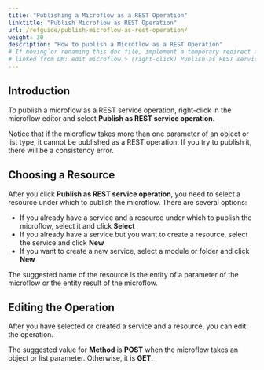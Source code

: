 ```yaml
---
title: "Publishing a Microflow as a REST Operation"
linktitle: "Publish Microflow as REST Operation"
url: /refguide/publish-microflow-as-rest-operation/
weight: 30
description: "How to publish a Microflow as a REST Operation"
# If moving or renaming this doc file, implement a temporary redirect and let the respective team know they should update the URL in the product. See Mapping to Products for more details.
# linked from DM: edit microflow > (right-click) Publish as REST service operation > New > Help (integration)
---
```


## Introduction

To publish a microflow as a REST service operation, right-click in the microflow editor and select **Publish as REST service operation**.

Notice that if the microflow takes more than one parameter of an object or list type, it cannot be published as a REST operation. If you try to publish it, there will be a consistency error.

## Choosing a Resource

After you click **Publish as REST service operation**, you need to select a resource under which to publish the microflow. There are several options:

* If you already have a service and a resource under which to publish the microflow, select it and click **Select**
* If you already have a service but you want to create a resource, select the service and click **New**
* If you want to create a new service, select a module or folder and click **New**

The suggested name of the resource is the entity of a parameter of the microflow or the entity result of the microflow.

## Editing the Operation

After you have selected or created a service and a resource, you can edit the operation.

The suggested value for **Method** is **POST** when the microflow takes an object or list parameter. Otherwise, it is **GET**.
